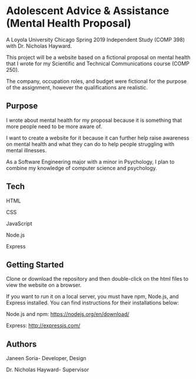 # Adolescent Advice & Assistance (Mental Health Proposal)

A Loyola University Chicago Spring 2019 Independent Study (COMP 398) with Dr. Nicholas Hayward.

This project will be a website based on a fictional proposal on mental health that I wrote for my Scientific and Technical Communications course (COMP 250).

The company, occupation roles, and budget were fictional for the purpose of the assignment, however the qualifications are realistic.

## Purpose

I wrote about mental health for my proposal because it is something that more people need to be more aware of.

I want to create a website for it because it can further help raise awareness on mental health and what they can do to help people struggling with mental illnesses.

As a Software Engineering major with a minor in Psychology, I plan to combine my knowledge of computer science and psychology.

## Tech

HTML

CSS

JavaScript

Node.js

Express

## Getting Started

Clone or download the repository and then double-click on the html files to view the website on a browser.

If you want to run it on a local server, you must have npm, Node.js, and Express installed.
You can find instructions for their installations below:

Node.js and npm: https://nodejs.org/en/download/

Express: http://expressjs.com/

## Authors

Janeen Soria- Developer, Design

Dr. Nicholas Hayward- Supervisor
